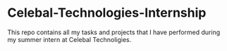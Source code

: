 # Celebal-Technologies-Internship
This repo contains all my tasks and projects that I have performed during my summer intern at Celebal Technoligies.
